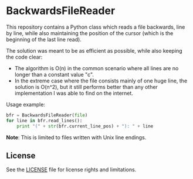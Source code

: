 BackwardsFileReader
===================

This repository contains a Python class which reads a file backwards, line by line, while also maintaining the position of the cursor (which is the beginning of the last line read).

The solution was meant to be as efficient as possible, while also keeping the code clear:
 - The algorithm is O(n) in the common scenario where all lines are no longer than a constant value "c".
 - In the extreme case where the file consists mainly of one huge line, the solution is O(n^2), but it still performs better than any other implementation I was able to find on the internet.

Usage example:
```python
bfr = BackwardsFileReader(file)
for line in bfr.read_lines():
    print "(" + str(bfr.current_line_pos) + "): " + line
```
**Note**: This is limited to files written with Unix line endings.

License
-------

See the [LICENSE](LICENSE.md) file for license rights and limitations.
